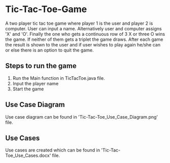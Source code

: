 # Tic-Tac-Toe-Game

A two player tic tac toe game where player 1 is the user and player 2 is computer. User can input a name. Alternatively user and computer assigns 'X' and 'O'. Finally the one who gets a continuous row of 3 X or three O wins the game. If neither of them gets a triplet the game draws. After each game the result is shown to the user and if user wishes to play again he/she can or else there is an option to quit the game.

## Steps to run the game

1. Run the Main function in TicTacToe.java file.
2. Input the player name
3. Start the game

## Use Case Diagram 
Use case diagram can be found in 'Tic-Tac-Toe_Use_Case_Diagram.png' file.

## Use Cases
Use cases are created which can be found in 'Tic-Tac-Toe_Use_Cases.docx' file.
